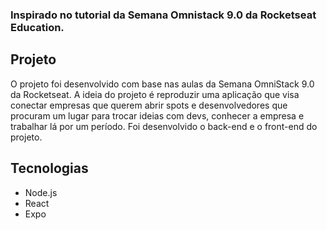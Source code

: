 ### Inspirado no tutorial da Semana Omnistack 9.0 da Rocketseat Education.

## Projeto
O projeto foi desenvolvido com base nas aulas da Semana OmniStack 9.0 da Rocketseat. A ideia do projeto é reproduzir uma aplicação que visa conectar empresas que querem abrir spots e desenvolvedores que procuram um lugar para trocar ideias com devs, conhecer a empresa e trabalhar lá por um período. Foi desenvolvido o back-end e o front-end do projeto.

## Tecnologias
- Node.js
- React
- Expo
